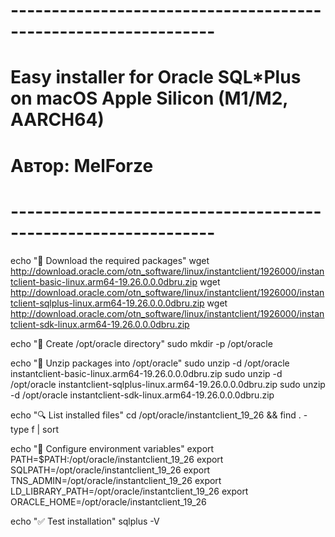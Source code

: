 # ---------------------------------------------------------------
# Easy installer for Oracle SQL*Plus on macOS Apple Silicon (M1/M2, AARCH64)
# Автор: MelForze
# ---------------------------------------------------------------

echo "🔽 Download the required packages"
wget http://download.oracle.com/otn_software/linux/instantclient/1926000/instantclient-basic-linux.arm64-19.26.0.0.0dbru.zip
wget http://download.oracle.com/otn_software/linux/instantclient/1926000/instantclient-sqlplus-linux.arm64-19.26.0.0.0dbru.zip
wget http://download.oracle.com/otn_software/linux/instantclient/1926000/instantclient-sdk-linux.arm64-19.26.0.0.0dbru.zip

echo "📁 Create /opt/oracle directory"
sudo mkdir -p /opt/oracle

echo "📂 Unzip packages into /opt/oracle"
sudo unzip -d /opt/oracle instantclient-basic-linux.arm64-19.26.0.0.0dbru.zip
sudo unzip -d /opt/oracle instantclient-sqlplus-linux.arm64-19.26.0.0.0dbru.zip
sudo unzip -d /opt/oracle instantclient-sdk-linux.arm64-19.26.0.0.0dbru.zip

echo "🔍 List installed files"
cd /opt/oracle/instantclient_19_26 && find . -type f | sort

echo "🔧 Configure environment variables"
export PATH=$PATH:/opt/oracle/instantclient_19_26
export SQLPATH=/opt/oracle/instantclient_19_26
export TNS_ADMIN=/opt/oracle/instantclient_19_26
export LD_LIBRARY_PATH=/opt/oracle/instantclient_19_26
export ORACLE_HOME=/opt/oracle/instantclient_19_26

echo "✅ Test installation"
sqlplus -V
